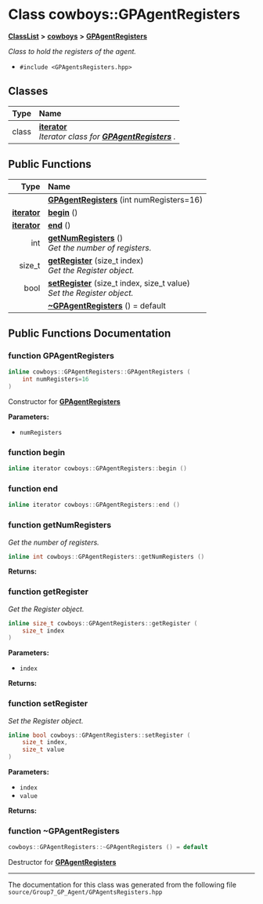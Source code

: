 

# Class cowboys::GPAgentRegisters



[**ClassList**](annotated.md) **>** [**cowboys**](namespacecowboys.md) **>** [**GPAgentRegisters**](classcowboys_1_1_g_p_agent_registers.md)



_Class to hold the registers of the agent._ 

* `#include <GPAgentsRegisters.hpp>`















## Classes

| Type | Name |
| ---: | :--- |
| class | [**iterator**](classcowboys_1_1_g_p_agent_registers_1_1iterator.md) <br>_Iterator class for_ [_**GPAgentRegisters**_](classcowboys_1_1_g_p_agent_registers.md) _._ |






















## Public Functions

| Type | Name |
| ---: | :--- |
|   | [**GPAgentRegisters**](#function-gpagentregisters) (int numRegisters=16) <br> |
|  [**iterator**](classcowboys_1_1_g_p_agent_registers_1_1iterator.md) | [**begin**](#function-begin) () <br> |
|  [**iterator**](classcowboys_1_1_g_p_agent_registers_1_1iterator.md) | [**end**](#function-end) () <br> |
|  int | [**getNumRegisters**](#function-getnumregisters) () <br>_Get the number of registers._  |
|  size\_t | [**getRegister**](#function-getregister) (size\_t index) <br>_Get the Register object._  |
|  bool | [**setRegister**](#function-setregister) (size\_t index, size\_t value) <br>_Set the Register object._  |
|   | [**~GPAgentRegisters**](#function-gpagentregisters) () = default<br> |




























## Public Functions Documentation




### function GPAgentRegisters 


```C++
inline cowboys::GPAgentRegisters::GPAgentRegisters (
    int numRegisters=16
) 
```



Constructor for [**GPAgentRegisters**](classcowboys_1_1_g_p_agent_registers.md) 

**Parameters:**


* `numRegisters` 




        



### function begin 

```C++
inline iterator cowboys::GPAgentRegisters::begin () 
```






### function end 

```C++
inline iterator cowboys::GPAgentRegisters::end () 
```






### function getNumRegisters 

_Get the number of registers._ 
```C++
inline int cowboys::GPAgentRegisters::getNumRegisters () 
```





**Returns:**







        



### function getRegister 

_Get the Register object._ 
```C++
inline size_t cowboys::GPAgentRegisters::getRegister (
    size_t index
) 
```





**Parameters:**


* `index` 



**Returns:**







        



### function setRegister 

_Set the Register object._ 
```C++
inline bool cowboys::GPAgentRegisters::setRegister (
    size_t index,
    size_t value
) 
```





**Parameters:**


* `index` 
* `value` 



**Returns:**







        



### function ~GPAgentRegisters 


```C++
cowboys::GPAgentRegisters::~GPAgentRegisters () = default
```



Destructor for [**GPAgentRegisters**](classcowboys_1_1_g_p_agent_registers.md) 


        

------------------------------
The documentation for this class was generated from the following file `source/Group7_GP_Agent/GPAgentsRegisters.hpp`

